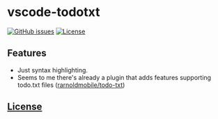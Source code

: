 # vscode-todotxt
[![GitHub issues](https://img.shields.io/github/issues/dunstontc/vscode-todotxt.svg)](https://github.com/dunstontc/vscode-todotxt/issues)
[![License](https://img.shields.io/github/license/dunstontc/vscode-todotxt.svg)](https://github.com/dunstontc/vscode-todotxt/blob/master/LICENSE)

## Features
- Just syntax highlighting.
- Seems to me there's already a plugin that adds features supporting todo.txt files ([rarnoldmobile/todo-txt](https://github.com/rarnoldmobile/todo-txt))

## [License](https://github.com/dunstontc/vscode-todotxt/blob/master/LICENSE)

